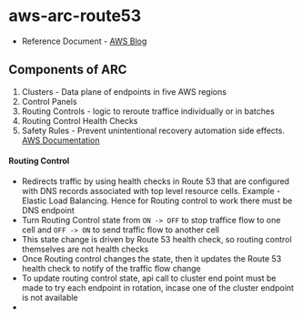 # aws-arc-route53
- Reference Document - [AWS Blog](https://aws.amazon.com/blogs/networking-and-content-delivery/rapidly-recover-from-application-failures-in-a-single-az/)

## Components of ARC
1. Clusters - Data plane of endpoints in five AWS regions
2. Control Panels
3. Routing Controls - logic to reroute traffice individually or in batches
4. Routing Control Health Checks
5. Safety Rules - Prevent unintentional recovery automation side effects. [AWS Documentation](https://docs.aws.amazon.com/r53recovery/latest/dg/routing-control.safety-rules.html)

#### Routing Control
- Redirects traffic by using health checks in Route 53 that are configured with DNS records associated with top level resource cells. Example - Elastic Load Balancing. Hence for Routing control to work there must be DNS endpoint
- Turn Routing Control state from `ON -> OFF` to stop traffice flow to one cell and `OFF -> ON` to send traffic flow to another cell
- This state change is driven by Route 53 health check, so routing control themselves are not health checks
- Once Routing control changes the state, then it updates the Route 53 health check to notify of the traffic flow change
- To update routing control state, api call to cluster end point must be made to try each endpoint in rotation, incase one of the cluster endpoint is not available
- 
